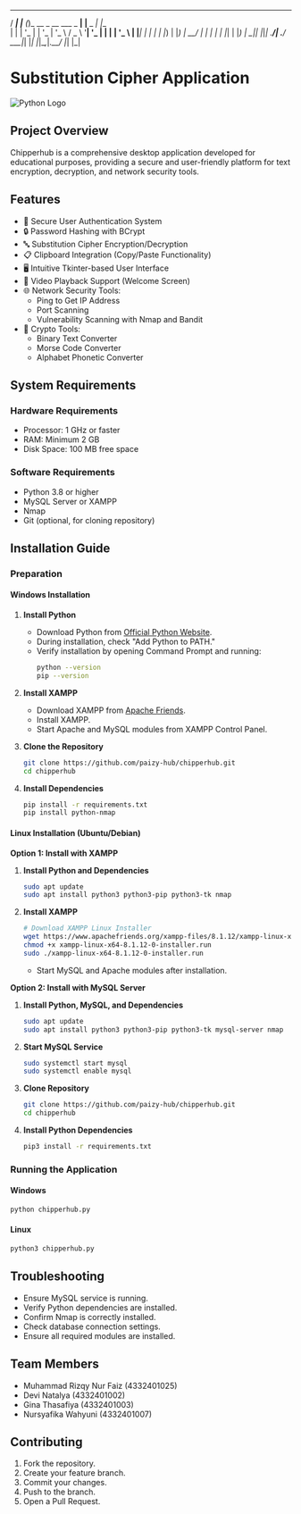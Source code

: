   ____ _     _                       _           _     
 / ___| |__ (_)_ __  _ __   ___ _ __| |__  _   _| |__  
| |   | '_ \| | '_ \| '_ \ / _ \ '__| '_ \| | | | '_ \ 
| |___| | | | | |_) | |_) |  __/ |  | | | | |_| | |_) |
 \____|_| |_|_| .__/| .__/ \___|_|  |_| |_|\__,_|_.__/ 
              |_|   |_|                                
              
# Substitution Cipher Application
![Python Logo](https://www.python.org/static/community_logos/python-logo.png) 
## Project Overview

Chipperhub is a comprehensive desktop application developed for educational purposes, providing a secure and user-friendly platform for text encryption, decryption, and network security tools.

## Features

- 🔐 Secure User Authentication System
- 🔒 Password Hashing with BCrypt
- 🔤 Substitution Cipher Encryption/Decryption
- 📋 Clipboard Integration (Copy/Paste Functionality)
- 🖥️ Intuitive Tkinter-based User Interface
- 🎥 Video Playback Support (Welcome Screen)
- 🌐 Network Security Tools:
  - Ping to Get IP Address
  - Port Scanning
  - Vulnerability Scanning with Nmap and Bandit
- 🔧 Crypto Tools:
  - Binary Text Converter
  - Morse Code Converter
  - Alphabet Phonetic Converter

## System Requirements

### Hardware Requirements
- Processor: 1 GHz or faster
- RAM: Minimum 2 GB
- Disk Space: 100 MB free space

### Software Requirements
- Python 3.8 or higher
- MySQL Server or XAMPP
- Nmap
- Git (optional, for cloning repository)

## Installation Guide

### Preparation

#### Windows Installation

1. **Install Python**
   - Download Python from [Official Python Website](https://www.python.org/downloads/).
   - During installation, check "Add Python to PATH."
   - Verify installation by opening Command Prompt and running:
     ```bash
     python --version
     pip --version
     ```

2. **Install XAMPP**
   - Download XAMPP from [Apache Friends](https://www.apachefriends.org/).
   - Install XAMPP.
   - Start Apache and MySQL modules from XAMPP Control Panel.

3. **Clone the Repository**
   ```bash
   git clone https://github.com/paizy-hub/chipperhub.git
   cd chipperhub
   ```

4. **Install Dependencies**
   ```bash
   pip install -r requirements.txt
   pip install python-nmap
   ```

#### Linux Installation (Ubuntu/Debian)

**Option 1: Install with XAMPP**
1. **Install Python and Dependencies**
   ```bash
   sudo apt update
   sudo apt install python3 python3-pip python3-tk nmap
   ```

2. **Install XAMPP**
   ```bash
   # Download XAMPP Linux Installer
   wget https://www.apachefriends.org/xampp-files/8.1.12/xampp-linux-x64-8.1.12-0-installer.run
   chmod +x xampp-linux-x64-8.1.12-0-installer.run
   sudo ./xampp-linux-x64-8.1.12-0-installer.run
   ```
   - Start MySQL and Apache modules after installation.

**Option 2: Install with MySQL Server**
1. **Install Python, MySQL, and Dependencies**
   ```bash
   sudo apt update
   sudo apt install python3 python3-pip python3-tk mysql-server nmap
   ```

2. **Start MySQL Service**
   ```bash
   sudo systemctl start mysql
   sudo systemctl enable mysql
   ```

3. **Clone Repository**
   ```bash
   git clone https://github.com/paizy-hub/chipperhub.git
   cd chipperhub
   ```

4. **Install Python Dependencies**
   ```bash
   pip3 install -r requirements.txt
   ```

### Running the Application

#### Windows
```bash
python chipperhub.py
```

#### Linux
```bash
python3 chipperhub.py
```

## Troubleshooting

- Ensure MySQL service is running.
- Verify Python dependencies are installed.
- Confirm Nmap is correctly installed.
- Check database connection settings.
- Ensure all required modules are installed.

## Team Members

- Muhammad Rizqy Nur Faiz (4332401025)
- Devi Natalya (4332401002)
- Gina Thasafiya (4332401003)
- Nursyafika Wahyuni (4332401007)

## Contributing

1. Fork the repository.
2. Create your feature branch.
3. Commit your changes.
4. Push to the branch.
5. Open a Pull Request.
